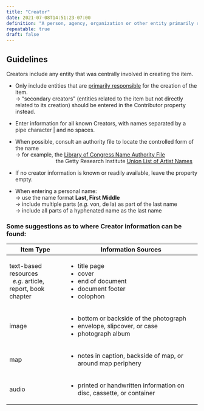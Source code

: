 ```yaml
---
title: "Creator"
date: 2021-07-08T14:51:23-07:00
definition: "A person, agency, organization or other entity primarily responsible for creating the intellectual content of the resource."
repeatable: true
draft: false
---
```


## Guidelines

Creators include any entity that was centrally involved in creating the item.

- Only include entities that are <u>primarily responsible</u> for the creation of the item. \
&rarr; “secondary creators” (entities related to the item but not directly related to its creation) should be entered in the Contributor property instead.

- Enter information for all known Creators, with names separated by a pipe character | and no spaces.

- When possible, consult an authority file to locate the controlled form of the name \
&rarr; for example, the <u>[Library of Congress Name Authority File](https://authorities.loc.gov/)</u> \
&nbsp;&nbsp;&nbsp;&nbsp;&nbsp;&nbsp;&nbsp;&nbsp;&nbsp;&nbsp;&nbsp;&nbsp;&nbsp;&nbsp;&nbsp;&nbsp;&nbsp;&nbsp;&nbsp;&nbsp;&nbsp;&nbsp;&nbsp;&nbsp;&nbsp;&nbsp; the Getty Research Institute <u>[Union List of Artist Names](http://www.getty.edu/research/tools/vocabularies/ulan/)</u>

- If no creator information is known or readily available, leave the property empty.

- When entering a personal name: \
&rarr; use the name format **Last, First Middle** \
&rarr; include multiple parts (*e.g.* von, de la) as part of the last name \
&rarr; include all parts of a hyphenated name as the last name

### Some suggestions as to where Creator information can be found:

| Item Type      | Information Sources |
| ----------- | ----------- |
| text-based resources <br>&nbsp;&nbsp;*e.g.* article, report, book<br>chapter    | <ul><li>title page</li><li>cover</li><li>end of document</li><li>document footer</li><li>colophon</li></ul>      |
| image   | <ul><li>bottom or backside of the photograph</li><li>envelope, slipcover, or case</li><li>photograph album</li></ul>
| map   | <ul><li>notes in caption, backside of map, or around map periphery</li></ul>        |
| audio   | <ul><li>printed or handwritten information on disc, cassette, or container</li></ul>        |
